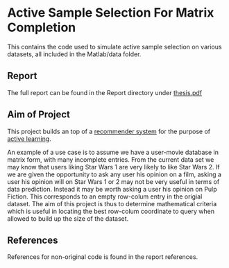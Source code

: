 Active Sample Selection For Matrix Completion
=======


This contains the code used to simulate active sample selection on various datasets, all included in the Matlab/data folder.

Report
--------

The full report can be found in the Report directory under [thesis.pdf](http://sg3510.github.io/al_proj/Report/thesis.pdf "Project Final Report")

Aim of Project
--------
This project builds an top of a [recommender system](http://en.wikipedia.org/wiki/Recommender_system "Wikipedia - Recommender System") for the purpose of [active learning](http://en.wikipedia.org/wiki/Active_learning_(machine_learning) "Wikipedia - Active Learning"). 

An example of a use case is to assume we have a user-movie database in matrix form, with many incomplete entries. From the current data set we may know that users liking Star Wars 1 are very likely to like Star Wars 2. If we are given the opportunity to ask any user his opinion on a film, asking a user his opinion will on Star Wars 1 or 2 may not be very useful in terms of data prediction. Instead it may be worth asking a user his opinion on Pulp Fiction. This corresponds to an empty row-colum entry in the origial dataset. The aim of this project is thus to determine mathematical criteria which is useful in locating the best row-colum coordinate to query when allowed to build up the size of the dataset.

References
--------
References for non-original code is found in the report references. 
